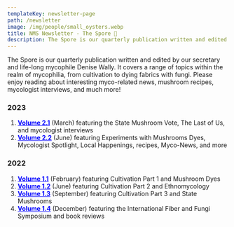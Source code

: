 ```yaml
---
templateKey: newsletter-page
path: /newsletter
image: /img/people/small_oysters.webp
title: NMS Newsletter - The Spore 🍄
description: The Spore is our quarterly publication written and edited by our secretary and life-long mycophile Denise Wally. It covers a range of topics within the realm of mycophilia, from cultivation to dying fabrics with fungi. Please enjoy reading about interesting myco-related news, mushroom recipes, mycologist interviews, and much more!
---
```

The Spore is our quarterly publication written and edited by our secretary and life-long mycophile Denise Wally. It covers a range of topics within the realm of mycophilia, from cultivation to dying fabrics with fungi. Please enjoy reading about interesting myco-related news, mushroom recipes, mycologist interviews, and much more!

### 2023
1. <a style="color:blue; font-weight:bold" target="_blank" href="https://drive.google.com/file/d/1REaGiskfCwKLg1LkVFw0rekvYA3N44Xc/view?usp=drivesdk">Volume 2.1</a> (March) featuring the State Mushroom Vote, The Last of Us, and mycologist interviews
1. <a style="color:blue; font-weight:bold" target="_blank" href="https://drive.google.com/file/d/1E-HyH8r1xm4PT9TThRdU2W22DTcbVXcd/view?usp=sharing">Volume 2.2</a> (June) featuring Experiments with Mushrooms Dyes, Mycologist Spotlight, Local Happenings, recipes, Myco-News, and more

### 2022
1. <a style="color:blue; font-weight:bold" target="_blank" href="https://drive.google.com/file/d/1JvIxyqDdxIu_xxzpnOUjw0eDZ3yvqiSy/view?usp=share_link">Volume 1.1</a> (February) featuring Cultivation Part 1 and Mushroom Dyes
1. <a style="color:blue; font-weight:bold" target="_blank" href="https://drive.google.com/file/d/1LfoUQ_bPxgbiHlxZoo9r_vtaNLK2DHu4/view?usp=share_link">Volume 1.2</a> (June) featuring Cultivation Part 2 and Ethnomycology
1. <a style="color:blue; font-weight:bold" target="_blank" href="https://drive.google.com/file/d/1jbEEvKkWsf022S0Swv2j1Ruh7VnDXgo-/view?usp=share_link">Volume 1.3</a> (September) featuring Cultivation Part 3 and State Mushrooms
1. <a style="color:blue; font-weight:bold" target="_blank" href="https://drive.google.com/file/d/1tY7_vPkP2bnyusNRJ8UEue8HKYnA4j6-/view?usp=share_link">Volume 1.4</a> (December) featuring the International Fiber and Fungi Symposium and book reviews